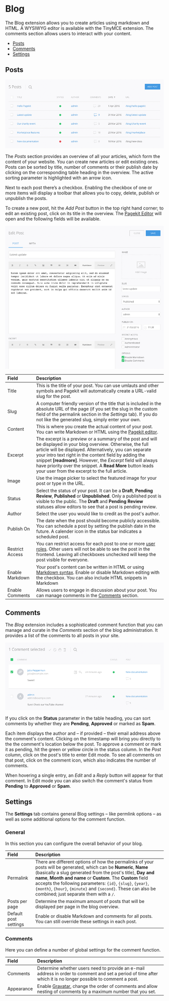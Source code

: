 # Blog

<p class="uk-article-lead">The Blog extension allows you to create articles using markdown and HTML. A WYSIWYG editor is available with the TinyMCE extension. The comments section allows users to interact with your content.</p>

<ul class="uk-list">
    <li><a href="#posts">Posts</a></li>
    <li><a href="#comments">Comments</a></li>
    <li><a href="#settings">Settings</a></li>
</ul>

## Posts

![Blog Posts](assets/blog-posts.png)

The _Posts_ section provides an overview of all your articles, which form the content of your website. You can create new articles or edit existing ones. Posts can be sorted by title, number of comments or their publish date by clicking on the corresponding table heading in the overview. The active sorting parameter is highlighted with an arrow icon.

Next to each post there’s a checkbox. Enabling the checkbox of one or more items will display a toolbar that allows you to copy, delete, publish or unpublish the posts.

To create a new post, hit the *Add Post* button in the top right hand corner; to edit an existing post, click on its title in the overview. The [Pagekit Editor](editor.md) will open and the following fields will be available.

![Blog Edit Post](assets/blog-edit-post.png)

Field           | Description
:-------------- | :-----------------------------------------------------------------------------------------------------------------------------------
Title           | This is the title of your post. You can use umlauts and other symbols and Pagekit will automatically create a URL-valid slug for the post.
Slug            | A computer friendly version of the title that is included in the absolute URL of the page (if you set the slug in the custom field of the permalink section in the _Settings_ tab). If you do not like the generated slug, simply enter your own.
Content         | This is where you create the actual content of your post. You can write Markdown or HTML using the [Pagekit editor](editor.md).
Excerpt         | The excerpt is a preview or a summary of the post and will be displayed in your blog overview. Otherwise, the full article will be displayed. Alternatively, you can separate your intro text right in the content field by adding the snippet **&#91;readmore&#93;**. However, the _Excerpt_ field will always have priority over the snippet. A **Read More** button leads your user from the excerpt to the full article. 
Image           | Use the image picker to select the featured image for your post or type in the URL.
Status          | Select the status of your post. It can be a **Draft**, **Pending Review**, **Published** or **Unpublished**. Only a published post is visible to the public. The **Draft** and **Pending Review** statuses allow editors to see that a post is pending review.
Author          | Select the user you would like to credit as the post's author.
Publish On      | The date when the post should become publicly accessible. You can schedule a post by setting the publish date in the future. A calender icon in the status bar indicates a scheduled post.
Restrict Access | You can restrict access for each post to one or more [user roles](users.md). Other users will not be able to see the post in the frontend. Leaving all checkboxes unchecked will keep the post visible for everyone.
Enable Markdown | Your post's content can be written in HTML or using [Markdown syntax](http://daringfireball.net/projects/markdown/syntax). Enable or disable Markdown editing with the checkbox. You can also include HTML snippets in Markdown
Enable Comments | Allows users to engage in discussion about your post. You can manage comments in the [Comments](#comments) section.

## Comments
The _Blog_ extension includes a sophisticated comment function that you can manage and curate in the _Comments_ section of the blog administration. It provides a list of the comments to all posts in your site.

![Blog Comments](assets/blog-comments.png)

If you click on the **Status** parameter in the table heading, you can sort comments by whether they are **Pending**, **Approved** or marked as **Spam**.

Each item displays the author and – if provided – their email address above the comment's content. Clicking on the timestamp will bring you directly to the the comment's location below the post. To approve a comment or mark it as pending, hit the green or yellow circle in the status column. In the _Post_ column, click on the post's title to enter Edit mode. To see all comments on that post, click on the comment icon, which also indicates the number of comments.

When hovering a single entry, an _Edit_ and a _Reply_ button will appear for that comment. In Edit mode you can also switch the comment's status from **Pending** to **Approved** or **Spam**.

## Settings
The **Settings** tab contains general Blog settings – like permlink options – as well as some additional options for the comment function.

### General

In this section you can configure the overall behavior of your blog.

Field                 | Description
:-------------------- | :-----------------------------------------------------------------------------------------------------------------------------------------------------------------------------------------------------------------------------------------------------------------------------------------
Permalink             | There are different options of how the permalinks of your posts will be generated, which can be **Numeric**, **Name** (basically a slug generated from the post's title), **Day and name**, **Month and name** or **Custom**. The **Custom** field accepts the following parameters: <code>{id}</code>, <code>{slug}</code>, <code>{year}</code>, <code>{month}</code>, <code>{hour}</code>, <code>{minute}</code> and <code>{second}</code>. These can also be combined; just separate them with a <code>/</code>.
Posts per page        | Determine the maximum amount of posts that will be displayed per page in the blog overview.
Default post settings | Enable or disable Markdown and comments for all posts. You can still override these settings in each post.

### Comments

Here you can define a number of global settings for the comment function.

Field                 | Description
:-------------------- | :-----------------------------------------------------------------------------------------------------------------------------------------------------------------------------------------------------------------------------------------------------------------------------------------
Comments              | Determine whether users need to provide an e-mail address in order to comment and set a period of time after which it is no longer possible to comment a post.
Appearance            | Enable [Gravatar](http://gravatar.com), change the order of comments and allow nesting of comments by a maximum number that you set.
